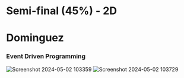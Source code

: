# Semi-final (45%) - 2D 
# Dominguez
### Event Driven Programming
![Screenshot 2024-05-02 103359](https://github.com/Maryjanrose/event-driven-semi-final/assets/158827394/78fc5d9d-b4d1-430a-a720-1ad044f017c9)
![Screenshot 2024-05-02 103729](https://github.com/Maryjanrose/event-driven-semi-final/assets/158827394/172172ba-28ab-420c-9f6f-da8786c41ede)
